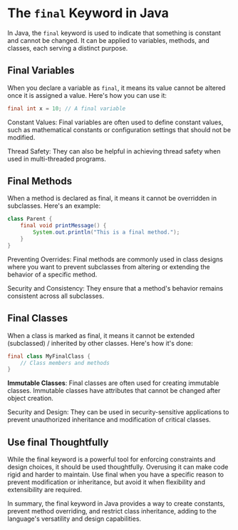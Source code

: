 # The `final` Keyword in Java

In Java, the `final` keyword is used to indicate that something is constant and cannot be changed. It can be applied to variables, methods, and classes, each serving a distinct purpose.

## Final Variables

When you declare a variable as `final`, it means its value cannot be altered once it is assigned a value. Here's how you can use it:

```java
final int x = 10; // A final variable
```
Constant Values: Final variables are often used to define constant values, such as mathematical constants or configuration settings that should not be modified.

Thread Safety: They can also be helpful in achieving thread safety when used in multi-threaded programs.

## Final Methods
When a method is declared as final, it means it cannot be overridden in subclasses. Here's an example:

```java
class Parent {
    final void printMessage() {
        System.out.println("This is a final method.");
    }
}
```
Preventing Overrides: Final methods are commonly used in class designs where you want to prevent subclasses from altering or extending the behavior of a specific method.

Security and Consistency: They ensure that a method's behavior remains consistent across all subclasses.

## Final Classes
When a class is marked as final, it means it cannot be extended (subclassed) / inherited by other classes. Here's how it's done:

```java
final class MyFinalClass {
    // Class members and methods
}
```

**Immutable Classes**: Final classes are often used for creating immutable classes. Immutable classes have attributes that cannot be changed after object creation.

Security and Design: They can be used in security-sensitive applications to prevent unauthorized inheritance and modification of critical classes.

## Use final Thoughtfully
While the final keyword is a powerful tool for enforcing constraints and design choices, it should be used thoughtfully. Overusing it can make code rigid and harder to maintain. Use final when you have a specific reason to prevent modification or inheritance, but avoid it when flexibility and extensibility are required.

In summary, the final keyword in Java provides a way to create constants, prevent method overriding, and restrict class inheritance, adding to the language's versatility and design capabilities.